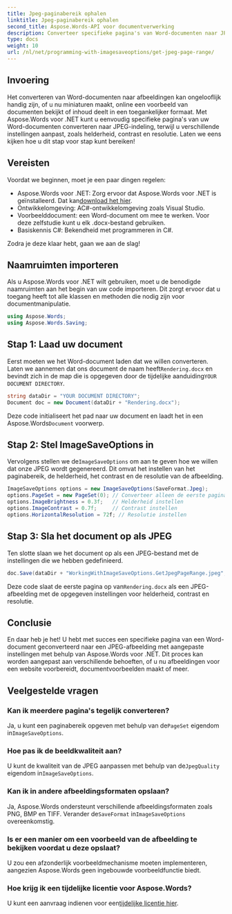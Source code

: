 ```yaml
---
title: Jpeg-paginabereik ophalen
linktitle: Jpeg-paginabereik ophalen
second_title: Aspose.Words-API voor documentverwerking
description: Converteer specifieke pagina's van Word-documenten naar JPEG met aangepaste instellingen met Aspose.Words voor .NET. Leer stap voor stap hoe u de helderheid, het contrast en de resolutie kunt aanpassen.
type: docs
weight: 10
url: /nl/net/programming-with-imagesaveoptions/get-jpeg-page-range/
---
```

## Invoering

Het converteren van Word-documenten naar afbeeldingen kan ongelooflijk handig zijn, of u nu miniaturen maakt, online een voorbeeld van documenten bekijkt of inhoud deelt in een toegankelijker formaat. Met Aspose.Words voor .NET kunt u eenvoudig specifieke pagina's van uw Word-documenten converteren naar JPEG-indeling, terwijl u verschillende instellingen aanpast, zoals helderheid, contrast en resolutie. Laten we eens kijken hoe u dit stap voor stap kunt bereiken!

## Vereisten

Voordat we beginnen, moet je een paar dingen regelen:

-  Aspose.Words voor .NET: Zorg ervoor dat Aspose.Words voor .NET is geïnstalleerd. Dat kan[download het hier](https://releases.aspose.com/words/net/).
- Ontwikkelomgeving: AC#-ontwikkelomgeving zoals Visual Studio.
- Voorbeelddocument: een Word-document om mee te werken. Voor deze zelfstudie kunt u elk .docx-bestand gebruiken.
- Basiskennis C#: Bekendheid met programmeren in C#.

Zodra je deze klaar hebt, gaan we aan de slag!

## Naamruimten importeren

Als u Aspose.Words voor .NET wilt gebruiken, moet u de benodigde naamruimten aan het begin van uw code importeren. Dit zorgt ervoor dat u toegang heeft tot alle klassen en methoden die nodig zijn voor documentmanipulatie.

```csharp
using Aspose.Words;
using Aspose.Words.Saving;
```

## Stap 1: Laad uw document

Eerst moeten we het Word-document laden dat we willen converteren. Laten we aannemen dat ons document de naam heeft`Rendering.docx` en bevindt zich in de map die is opgegeven door de tijdelijke aanduiding`YOUR DOCUMENT DIRECTORY`.

```csharp
string dataDir = "YOUR DOCUMENT DIRECTORY";
Document doc = new Document(dataDir + "Rendering.docx");
```

 Deze code initialiseert het pad naar uw document en laadt het in een Aspose.Words`Document` voorwerp.

## Stap 2: Stel ImageSaveOptions in

 Vervolgens stellen we de`ImageSaveOptions` om aan te geven hoe we willen dat onze JPEG wordt gegenereerd. Dit omvat het instellen van het paginabereik, de helderheid, het contrast en de resolutie van de afbeelding.

```csharp
ImageSaveOptions options = new ImageSaveOptions(SaveFormat.Jpeg);
options.PageSet = new PageSet(0); // Converteer alleen de eerste pagina
options.ImageBrightness = 0.3f;   // Helderheid instellen
options.ImageContrast = 0.7f;     // Contrast instellen
options.HorizontalResolution = 72f; // Resolutie instellen
```

## Stap 3: Sla het document op als JPEG

Ten slotte slaan we het document op als een JPEG-bestand met de instellingen die we hebben gedefinieerd.

```csharp
doc.Save(dataDir + "WorkingWithImageSaveOptions.GetJpegPageRange.jpeg", options);
```

 Deze code slaat de eerste pagina op van`Rendering.docx` als een JPEG-afbeelding met de opgegeven instellingen voor helderheid, contrast en resolutie.

## Conclusie

En daar heb je het! U hebt met succes een specifieke pagina van een Word-document geconverteerd naar een JPEG-afbeelding met aangepaste instellingen met behulp van Aspose.Words voor .NET. Dit proces kan worden aangepast aan verschillende behoeften, of u nu afbeeldingen voor een website voorbereidt, documentvoorbeelden maakt of meer.

## Veelgestelde vragen

### Kan ik meerdere pagina's tegelijk converteren?
 Ja, u kunt een paginabereik opgeven met behulp van de`PageSet` eigendom in`ImageSaveOptions`.

### Hoe pas ik de beeldkwaliteit aan?
 U kunt de kwaliteit van de JPEG aanpassen met behulp van de`JpegQuality` eigendom in`ImageSaveOptions`.

### Kan ik in andere afbeeldingsformaten opslaan?
 Ja, Aspose.Words ondersteunt verschillende afbeeldingsformaten zoals PNG, BMP en TIFF. Verander de`SaveFormat` in`ImageSaveOptions` overeenkomstig.

### Is er een manier om een voorbeeld van de afbeelding te bekijken voordat u deze opslaat?
U zou een afzonderlijk voorbeeldmechanisme moeten implementeren, aangezien Aspose.Words geen ingebouwde voorbeeldfunctie biedt.

### Hoe krijg ik een tijdelijke licentie voor Aspose.Words?
 U kunt een aanvraag indienen voor een[tijdelijke licentie hier](https://purchase.aspose.com/temporary-license/).